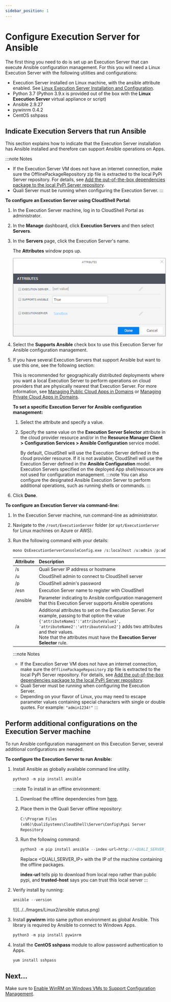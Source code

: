 ```yaml
---
sidebar_position: 1
---
```


# Configure Execution Server for Ansible

The first thing you need to do is set up an Execution Server that can execute Ansible configuration management. For this you will need a Linux Execution Server with the following utilities and configurations:

- Execution Server installed on Linux machine, with the ansible attribute enabled. See [Linux Execution Server Installation and Configuration](../../../install-configure/linux-virtual-appliance/).
- Python 3.7 (Python 3.9.x is provided out of the box with the **Linux Execution Server** virtual appliance or script)
- Ansible 2.9.27
- pywinrm 0.4.2
- CentOS sshpass

## Indicate Execution Servers that run Ansible

This section explains how to indicate that the Execution Server installation has Ansible installed and therefore can support Ansible operations on Apps.

:::note Notes
- If the Execution Server VM does not have an internet connection, make sure the OfflinePackageRepository zip file is extracted to the local PyPi Server repository. For details, see [Add the out-of-the-box dependencies package to the local PyPi Server repository](../../../admin/cloudshell-execution-server-configurations/setting-up-python-virtual-environments/configuring-cloudshell-to-execute-python-commands-in-offline-mode.md#add-the-out-of-the-box-dependencies-package-to-the-local-pypi-server-repository).
- Quali Server must be running when configuring the Execution Server.
::: 

**To configure an Execution Server using CloudShell Portal:**

1. In the Execution Server machine, log in to CloudShell Portal as administrator.
2. In the **Manage** dashboard, click **Execution Servers** and then select **Servers**.
3. In the **Servers** page, click the Execution Server's name.
    
    The **Attributes** window pops up.
    
    ![](/Images/Admin-Guide/Inventory-Operations/AnsibleAttributesPane.png)
    
4. Select the **Supports Ansible** check box to use this Execution Server for Ansible configuration management.
5. If you have several Execution Servers that support Ansible but want to use this one, see the following section:
    
    This is recommended for geographically distributed deployments where you want a local Execution Server to perform operations on cloud providers that are physically nearest that Execution Server. For more information, see [Managing Public Cloud Apps in Domains](../../../admin/supported-cloud-providers-in-cloudshell/public-cloud-provider-support-in-cloudshell/managing-public-cloud-apps-in-domains.md) or [Managing Private Cloud Apps in Domains](../../../admin/supported-cloud-providers-in-cloudshell/private-cloud-provider-support-in-cloudshell/managing-private-cloud-apps-in-domains.md).
    
    **To set a specific Execution Server for Ansible configuration management:**
    
    1. Select the attribute and specify a value.
    2. Specify the same value on the **Execution Server Selector** attribute in the cloud provider resource and/or in the **Resource Manager Client \> Configuration Services \> Ansible Configuration** service model.
        
        By default, CloudShell will use the Execution Server defined in the cloud provider resource. If it is not available, CloudShell will use the Execution Server defined in the **Ansible Configuration** model. Execution Servers specified on the deployed App shell/resource are not used for configuration management.
        :::note
        You can also configure the designated Ansible Execution Server to perform additional operations, such as running shells or commands.
        :::
6. Click **Done**.

**To configure an Execution Server via command-line:**

1. In the Execution Server machine, run command-line as administrator.
2. Navigate to the `/root/ExecutionServer` folder (or `opt/ExecutionServer` for Linux machines on Azure or AWS).
3. Run the following command with your details:
    
    ```python
    mono QsExecutionServerConsoleConfig.exe /s:localhost /u:admin /p:admin /esn:my_es /ansible /a:"{'Execution Server Selector':'CloudShell domain'}" ***
    ```
    
    | Attribute | Description |
    | --- | --- |
    | /s | Quali Server IP address or hostname |
    | /u | CloudShell admin to connect to CloudShell server |
    | /p | CloudShell admin's password |
    | /esn | Execution Server name to register with CloudShell |
    | /ansible | Parameter indicating to Ansible configuration management that this Execution Server supports Ansible operations |
    | /a |     Additional attributes to set on the Execution Server. For example, passing to that option the value `{'attributeName1':'attributeValue1', 'attributeName2':'attribauteValue2'}` adds two attributes and their values.<br/>Note that the attributes must have the **Execution Server Selector** rule. |
    
    :::note Notes
    - If the Execution Server VM does not have an internet connection, make sure the `OfflinePackageRepository` zip file is extracted to the local PyPi Server repository. For details, see [Add the out-of-the-box dependencies package to the local PyPi Server repository](../../../admin/cloudshell-execution-server-configurations/setting-up-python-virtual-environments/configuring-cloudshell-to-execute-python-commands-in-offline-mode.md#add-the-out-of-the-box-dependencies-package-to-the-local-pypi-server-repository).
    - Quali Server must be running when configuring the Execution Server.
    - Depending on your flavor of Linux, you may need to escape parameter values containing special characters with single or double quotes. For example: `"admin1234!"`
    :::  
    

## Perform additional configurations on the Execution Server machine

To run Ansible configuration management on this Execution Server, several additional configurations are needed.

**To configure the Execution Server to run Ansible:**

1. Install Ansible as globally available command line utility.
    
    ```javascript
    python3 -m pip install ansible
    ```
    
    :::note To install in an offline environment:
    1. Download the offline dependencies from [here](https://help-archive.quali.com/help%20versions/attachments/PY39-linux-ansible-reqs-2.14.0.zip).
    2. Place them in the Quali Server offline repository:
        
        `C:\Program Files (x86)\QualiSystems\CloudShell\Server\Config\Pypi Server Repository`
        
    3. Run the following command:
        
        ```javascript
        python3 -m pip install ansible --index-url=http://<QUALI_SERVER_IP>:8036/simple --trusted-host <QUALI_SERVER_IP>
        ```
        
        Replace \<QUALI\_SERVER\_IP\> with the IP of the machine containing the offline packages.
        
        **index-url** tells pip to download from local repo rather than public pypi, and **trusted-host** says you can trust this local server
    :::    
    
2. Verify install by running:
    
    ```javascript
    ansible --version
    ```
    
    ![](../../Images/Linux2/ansible status.png)
    
3. Install **pywinrm** into same python environment as global Ansible. This library is required by Ansible to connect to Windows Apps.
    
    ```javascript
    python3 -m pip install pywinrm
    ```
    
4. Install the **CentOS sshpass** module to allow password authentication to Apps.
    
    ```javascript
    yum install sshpass
    ```
    

## Next...

Make sure to [Enable WinRM on Windows VMs to Support Configuration Management](../../enable-winrm-on-win-vm-for-cfg-mng.md).
